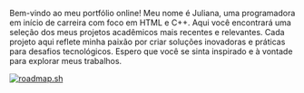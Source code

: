 Bem-vindo ao meu portfólio online! Meu nome é Juliana, uma programadora em início de carreira com foco em HTML e C++. Aqui você encontrará uma seleção dos meus projetos acadêmicos mais recentes e relevantes. Cada projeto aqui reflete minha paixão por criar soluções inovadoras e práticas para desafios tecnológicos. Espero que você se sinta inspirado e à vontade para explorar meus trabalhos.

<a href="https://roadmap.sh"><img src="https://roadmap.sh/card/wide/668f42d17d03d0bb6dabbadd?variant=dark" alt="roadmap.sh" /></a>
